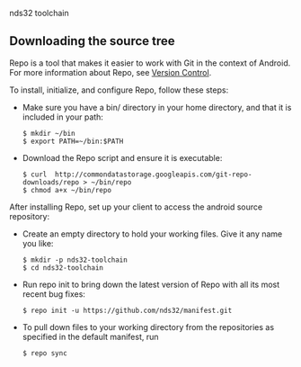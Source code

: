 nds32 toolchain

Downloading the source tree
---------------------------

Repo is a tool that makes it easier to work with Git in the context of Android.
For more information about Repo, see [Version Control](http://source.android.com/source/version-control.html).

To install, initialize, and configure Repo, follow these steps:

* Make sure you have a bin/ directory in your home directory, and that it is included in your path:
  ```
  $ mkdir ~/bin
  $ export PATH=~/bin:$PATH
  ```

* Download the Repo script and ensure it is executable:
  ```
  $ curl  http://commondatastorage.googleapis.com/git-repo-downloads/repo > ~/bin/repo
  $ chmod a+x ~/bin/repo
  ```

After installing Repo, set up your client to access the android source repository:

* Create an empty directory to hold your working files. Give it any name you like:
  ```
  $ mkdir -p nds32-toolchain
  $ cd nds32-toolchain
  ```

* Run repo init to bring down the latest version of Repo with all its most recent bug fixes:
  ```
  $ repo init -u https://github.com/nds32/manifest.git
  ```

* To pull down files to your working directory from the repositories as specified in the default manifest, run
  ```
  $ repo sync
  ```
